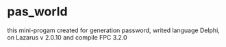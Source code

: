 # pas_world
this mini-progam created for generation password,
writed language Delphi, on Lazarus v 2.0.10 and compile FPC 3.2.0 
